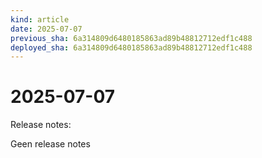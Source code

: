 ```yaml
---
kind: article
date: 2025-07-07
previous_sha: 6a314809d6480185863ad89b48812712edf1c488
deployed_sha: 6a314809d6480185863ad89b48812712edf1c488
---
```


# 2025-07-07

Release notes:

Geen release notes
